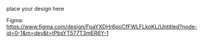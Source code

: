 place your design here

Figma: https://www.figma.com/design/FpaYXDHr6poCfFWLFLkoKL/Untitled?node-id=0-1&m=dev&t=tPbsYT577T3mER6Y-1